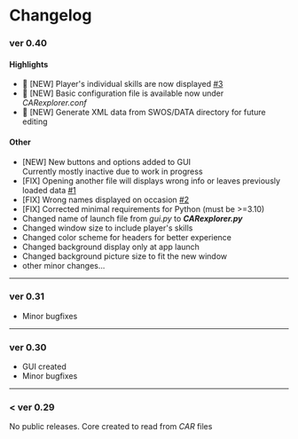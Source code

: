 # Changelog

### ver 0.40
#### Highlights
* :star2: [NEW] Player's individual skills are now displayed [#3](https://github.com/EMPI-PL/SWOS_career_team_explorer/issues/3)
* :star2: [NEW] Basic configuration file is available now under *CARexplorer.conf*
* :star2: [NEW] Generate XML data from SWOS/DATA directory for future editing

#### Other
* [NEW] New buttons and options added to GUI  
  Currently mostly inactive due to work in progress
* [FIX] Opening another file will displays wrong info or leaves previously loaded data [#1](https://github.com/EMPI-PL/SWOS_career_team_explorer/issues/3)
* [FIX] Wrong names displayed on occasion [#2](https://github.com/EMPI-PL/SWOS_career_team_explorer/issues/3)
* [FIX] Corrected minimal requirements for Python (must be >=3.10)
* Changed name of launch file from *gui.py* to ***CARexplorer.py***
* Changed window size to include player's skills
* Changed color scheme for headers for better experience
* Changed background display only at app launch
* Changed background picture size to fit the new window
* other minor changes...

---

### ver 0.31
* Minor bugfixes

---

### ver 0.30
* GUI created
* Minor bugfixes

---

### < ver 0.29
No public releases. Core created to read from *CAR* files
